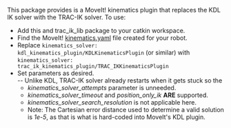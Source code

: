 This package provides is a MoveIt! kinematics plugin that replaces the KDL IK
solver with the TRAC-IK solver.  To use:

- Add this and trac_ik_lib package to your catkin workspace.
- Find the MoveIt! [kinematics.yaml](http://docs.ros.org/indigo/api/pr2_moveit_tutorials/html/kinematics/src/doc/kinematics_configuration.html) file created for your robot.
- Replace
```kinematics_solver: kdl_kinematics_plugin/KDLKinematicsPlugin```
(or similar) with
```kinematics_solver: trac_ik_kinematics_plugin/TRAC_IKKinematicsPlugin```
- Set parameters as desired.   
   -- Unlike KDL, TRAC-IK solver already restarts when it gets stuck so the
   - _kinematics\_solver\_attempts_ parameter is unneeded.
   - _kinematics\_solver\_timeout_ and _position\_only\_ik_ **ARE** supported.
   - _kinematics\_solver\_search\_resolution_ is not applicable here.  
   - Note: The Cartesian error distance used to determine a valid solution is _1e-5_, as that is what is hard-coded into MoveIt's KDL plugin.

